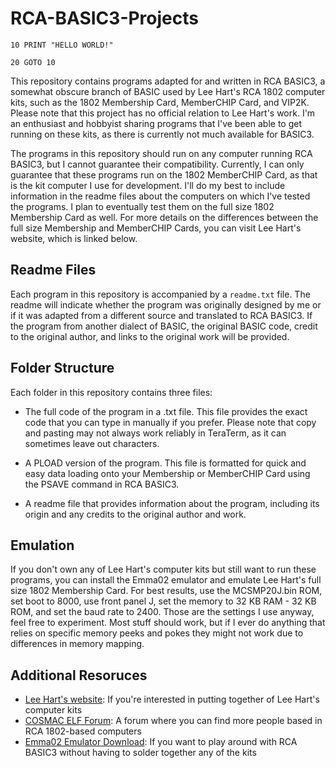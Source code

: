 # RCA-BASIC3-Projects
```BASIC
10 PRINT "HELLO WORLD!"

20 GOTO 10
```

This repository contains programs adapted for and written in RCA BASIC3, a somewhat obscure branch of BASIC used by Lee Hart's RCA 1802 computer kits, such as the 1802 Membership Card, MemberCHIP Card, and VIP2K. Please note that this project has no official relation to Lee Hart's work. I'm an enthusiast and hobbyist sharing programs that I've been able to get running on these kits, as there is currently not much available for BASIC3.

The programs in this repository should run on any computer running RCA BASIC3, but I cannot guarantee their compatibility. Currently, I can only guarantee that these programs run on the 1802 MemberCHIP Card, as that is the kit computer I use for development. I'll do my best to include information in the readme files about the computers on which I've tested the programs. I plan to eventually test them on the full size 1802 Membership Card as well. For more details on the differences between the full size Membership and MemberCHIP Cards, you can visit Lee Hart's website, which is linked below.

## Readme Files
Each program in this repository is accompanied by a `readme.txt` file. The readme will indicate whether the program was originally designed by me or if it was adapted from a different source and translated to RCA BASIC3. If the program from another dialect of BASIC, the original BASIC code, credit to the original author, and links to the original work will be provided.

## Folder Structure
Each folder in this repository contains three files:

- The full code of the program in a .txt file. This file provides the exact code that you can type in manually if you prefer. Please note that copy and pasting may not always work reliably in TeraTerm, as it can sometimes leave out characters.

- A PLOAD version of the program. This file is formatted for quick and easy data loading onto your Membership or MemberCHIP Card using the PSAVE command in RCA BASIC3.

- A readme file that provides information about the program, including its origin and any credits to the original author and work.

## Emulation

If you don't own any of Lee Hart's computer kits but still want to run these programs, you can install the Emma02 emulator and emulate Lee Hart's full size 1802 Membership Card. For best results, use the MCSMP20J.bin ROM, set boot to 8000, use front panel J, set the memory to 32 KB RAM - 32 KB ROM, and set the baud rate to 2400. Those are the settings I use anyway, feel free to experiment. Most stuff should work, but if I ever do anything that relies on specific memory peeks and pokes they might not work due to differences in memory mapping.

## Additional Resoruces

- [Lee Hart's website](https://sunrise-ev.com): If you're interested in putting together of Lee Hart's computer kits
- [COSMAC ELF Forum](https://groups.io/g/cosmacelf/): A forum where you can find more people based in RCA 1802-based computers
- [Emma02 Emulator Download](https://www.emma02.hobby-site.com/download.html): If you want to play around with RCA BASIC3 without having to solder together any of the kits